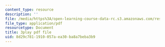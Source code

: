```yaml
---
content_type: resource
description: ''
file: /media/https%3A/open-learning-course-data-rc.s3.amazonaws.com/res-6-012-introduction-to-probability-spring-2018/8d29c7811910057aea30ba8a7beba3b9_T3eJtjoic.pdf
file_type: application/pdf
resourcetype: Document
title: 3play pdf file
uid: 8d29c781-1910-057a-ea30-ba8a7beba3b9
---
```

